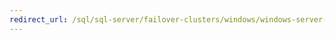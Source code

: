 ```yaml
---
redirect_url: /sql/sql-server/failover-clusters/windows/windows-server-failover-clustering-wsfc-with-sql-server?view=sql-server-2014
---
```


